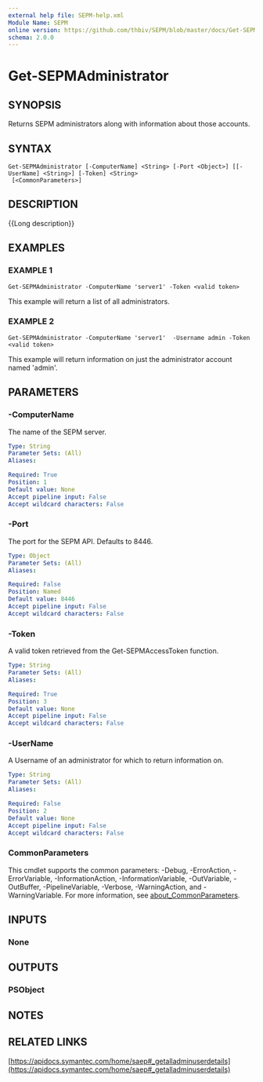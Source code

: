 ```yaml
---
external help file: SEPM-help.xml
Module Name: SEPM
online version: https://github.com/thbiv/SEPM/blob/master/docs/Get-SEPMAdministrator.md
schema: 2.0.0
---
```


# Get-SEPMAdministrator

## SYNOPSIS
Returns SEPM administrators along with information about those accounts.

## SYNTAX

```
Get-SEPMAdministrator [-ComputerName] <String> [-Port <Object>] [[-UserName] <String>] [-Token] <String>
 [<CommonParameters>]
```

## DESCRIPTION
{{Long description}}

## EXAMPLES

### EXAMPLE 1
```
Get-SEPMAdministrator -ComputerName 'server1' -Token <valid token>
```

This example will return a list of all administrators.

### EXAMPLE 2
```
Get-SEPMAdministrator -ComputerName 'server1'  -Username admin -Token <valid token>
```

This example will return information on just the administrator account named 'admin'.

## PARAMETERS

### -ComputerName
The name of the SEPM server.

```yaml
Type: String
Parameter Sets: (All)
Aliases:

Required: True
Position: 1
Default value: None
Accept pipeline input: False
Accept wildcard characters: False
```

### -Port
The port for the SEPM API.
Defaults to 8446.

```yaml
Type: Object
Parameter Sets: (All)
Aliases:

Required: False
Position: Named
Default value: 8446
Accept pipeline input: False
Accept wildcard characters: False
```

### -Token
A valid token retrieved from the Get-SEPMAccessToken function.

```yaml
Type: String
Parameter Sets: (All)
Aliases:

Required: True
Position: 3
Default value: None
Accept pipeline input: False
Accept wildcard characters: False
```

### -UserName
A Username of an administrator for which to return information on.

```yaml
Type: String
Parameter Sets: (All)
Aliases:

Required: False
Position: 2
Default value: None
Accept pipeline input: False
Accept wildcard characters: False
```

### CommonParameters
This cmdlet supports the common parameters: -Debug, -ErrorAction, -ErrorVariable, -InformationAction, -InformationVariable, -OutVariable, -OutBuffer, -PipelineVariable, -Verbose, -WarningAction, and -WarningVariable. For more information, see [about_CommonParameters](http://go.microsoft.com/fwlink/?LinkID=113216).

## INPUTS

### None
## OUTPUTS

### PSObject
## NOTES

## RELATED LINKS

[https://apidocs.symantec.com/home/saep#_getalladminuserdetails](https://apidocs.symantec.com/home/saep#_getalladminuserdetails)

